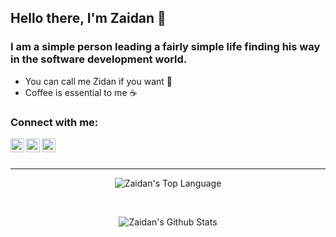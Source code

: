 ## Hello there, I'm Zaidan 👋 

### I am a simple person leading a fairly simple life finding his way in the software development world.
- You can call me Zidan if you want 👨
- Coffee is essential to me ☕

### Connect with me:

[<img align="left" alt="codeSTACKr | Twitter" width="22px" src="https://cdn.jsdelivr.net/npm/simple-icons@v3/icons/twitter.svg" />][twitter]
[<img align="left" alt="codeSTACKr | LinkedIn" width="22px" src="https://cdn.jsdelivr.net/npm/simple-icons@v3/icons/linkedin.svg" />][linkedin]
[<img align="left" alt="codeSTACKr | Instagram" width="22px" src="https://cdn.jsdelivr.net/npm/simple-icons@v3/icons/instagram.svg" />][instagram]

<br />
<br />

---

<p align = "center">
<img align="center" alt="Zaidan's Top Language" src="https://github-readme-stats-mhdzidannn.vercel.app/api/top-langs/?username=mhdzidannn&layout=compact&count_private=true" />
  </p>

<br />

<p align = "center">
<img align="center" alt="Zaidan's Github Stats" src="https://github-readme-stats-mhdzidannn.vercel.app/api?username=mhdzidannn&show_icons=true&hide_border=true&count_private=true&theme=radical&include_all_commits=true" />
</p>

[twitter]: https://twitter.com/mhdzidannn
[instagram]: https://www.instagram.com/mhdzidannn/
[linkedin]: https://www.linkedin.com/in/zaidankhalil/
